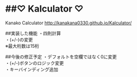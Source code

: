 ##♡ Kalculator ♡
======
Kanako Calculator 
http://kanakana0330.github.io/Kalculator/

##実装した機能
・四則計算  
・(+/-)の変更  
※最大桁数は15桁  


##今後の修正予定
・デフォルトを空欄ではなく0に変更  
・(+/-)ボタンのロジック変更  
・キーバインディング追加  
